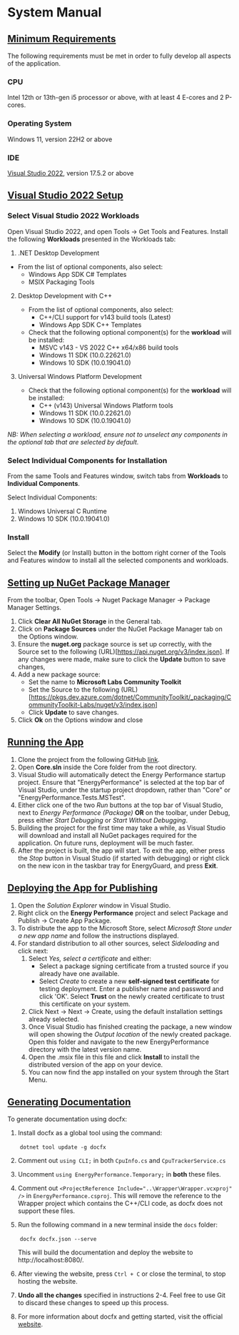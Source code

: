 # **System Manual**

## <u>Minimum Requirements</u> 
The following requirements must be met in order to fully develop all aspects of the application.

### CPU
Intel 12th or 13th-gen i5 processor or above, with at least 4 E-cores and 2 P-cores.

### Operating System
Windows 11, version 22H2 or above

### IDE
[Visual Studio 2022](https://visualstudio.microsoft.com/vs/), version 17.5.2 or above

## <u>Visual Studio 2022 Setup</u>
### Select Visual Studio 2022 Workloads
Open Visual Studio 2022, and open Tools &rarr; Get Tools and Features.
Install the following **Workloads** presented in the Workloads tab:

1. .NET Desktop Development
  - From the list of optional components, also select:
    - Windows App SDK C# Templates
    - MSIX Packaging Tools

2. Desktop Development with C++
    - From the list of optional components, also select:
        - C++/CLI support for v143 build tools (Latest)
        - Windows App SDK C++ Templates
    - Check that the following optional component(s) for the **workload** will be installed:
        - MSVC v143 - VS 2022 C++ x64/x86 build tools
        - Windows 11 SDK (10.0.22621.0)
        - Windows 10 SDK (10.0.19041.0)

3. Universal Windows Platform Development
    - Check that the following optional component(s) for the **workload** will be installed:
        - C++ (v143) Universal Windows Platform tools
        - Windows 11 SDK (10.0.22621.0)
        - Windows 10 SDK (10.0.19041.0)

*NB: When selecting a workload, ensure not to unselect any components in the optional tab that are selected by default.*

### Select Individual Components for Installation
From the same Tools and Features window, switch tabs from **Workloads** to **Individual Components**.

Select Individual Components:
1. Windows Universal C Runtime
2. Windows 10 SDK (10.0.19041.0)

### Install
Select the **Modify** (or Install) button in the bottom right corner of the Tools and Features window to install all the selected components and workloads.

## <u>Setting up NuGet Package Manager</u>
From the toolbar, Open Tools &rarr; Nuget Package Manager &rarr; Package Manager Settings.
1. Click **Clear All NuGet Storage** in the General tab.
2. Click on **Package Sources** under the NuGet Package Manager tab on the Options window.
3. Ensure the **nuget.org** package source is set up correctly, with the Source set to the following (URL)[https://api.nuget.org/v3/index.json].
If any changes were made, make sure to click the **Update** button to save changes,
4. Add a new package source:
    - Set the name to **Microsoft Labs Community Toolkit**
    - Set the Source to the following (URL)[https://pkgs.dev.azure.com/dotnet/CommunityToolkit/_packaging/CommunityToolkit-Labs/nuget/v3/index.json]
    - Click **Update** to save changes.
5. Click **Ok** on the Options window and close

## <u>Running the App</u>
1. Clone the project from the following GitHub [link](https://github.com/guardsense/EG_Source).
2. Open **Core.sln** inside the Core folder from the root directory. 
3. Visual Studio will automatically detect the Energy Performance startup project. Ensure that "EnergyPerformance" is selected at the top bar of Visual Studio, under the startup project dropdown, rather than "Core" or "EnergyPerformance.Tests.MSTest".
4. Either click one of the two *Run* buttons at the top bar of Visual Studio, next to *Energy Performance (Package)* **OR** on the toolbar, under Debug, press either *Start Debugging* or *Start Without Debugging*.
5. Building the project for the first time may take a while, as Visual Studio will download and install all NuGet packages required for the application. On future runs, deployment will be much faster.
6. After the project is built, the app will start. To exit the app, either press the *Stop* button in Visual Studio (if started with debugging) or right click on the new icon in the taskbar tray for EnergyGuard, and press **Exit**.

## <u>Deploying the App for Publishing</u>
1. Open the *Solution Explorer* window in Visual Studio.
2. Right click on the **Energy Performance** project and select Package and Publish &rarr; Create App Package.
3. To distribute the app to the Microsoft Store, select *Microsoft Store under a new app name* and follow the instructions displayed.
4. For standard distribution to all other sources, select *Sideloading* and click next:
    1. Select *Yes, select a certificate* and either:
        - Select a package signing certificate from a trusted source if you already have one available.
        - Select *Create* to create a new **self-signed test certificate** for testing deployment. Enter a publisher name and password and click 'OK'. Select **Trust** on the newly created certificate to trust this certificate on your system.
    2. Click Next &rarr; Next &rarr; Create, using the default installation settings already selected.
    3. Once Visual Studio has finished creating the package, a new window will open showing the *Output location* of the newly created package. Open this folder and navigate to the new EnergyPerformance directory with the latest version name.
    4. Open the .msix file in this file and click **Install** to install the distributed version of the app on your device.
    5. You can now find the app installed on your system through the Start Menu.

## <u>Generating Documentation</u>

To generate documentation using docfx:

1. Install docfx as a global tool using the command:

   ​	`dotnet tool update -g docfx`

2. Comment out `using CLI;` in both `CpuInfo.cs` and `CpuTrackerService.cs`

3. Uncomment `using EnergyPerformance.Temporary;` in **both** these files.

4. Comment out `<ProjectReference Include="..\Wrapper\Wrapper.vcxproj" />` in `EnergyPerformance.csproj`.
    This will remove the reference to the Wrapper project which contains the C++/CLI code, as docfx does not support these
    files.

5. Run the following command in a new terminal inside the `docs` folder:

   ​	`docfx docfx.json --serve`

   This will build the documentation and deploy the website to http://localhost:8080/.

5. After viewing the website, press `Ctrl + C` or close the terminal, to stop hosting the website.
6.  **Undo all the changes** specified in instructions 2-4. Feel free to use Git to discard these changes to speed up this process.
7. For more information about docfx and getting started, visit the official [website](https://dotnet.github.io/docfx/index.html).